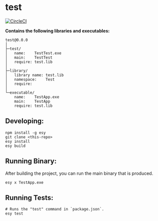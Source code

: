 # test


[![CircleCI](https://circleci.com/gh/yourgithubhandle/test/tree/master.svg?style=svg)](https://circleci.com/gh/yourgithubhandle/test/tree/master)


**Contains the following libraries and executables:**

```
test@0.0.0
│
├─test/
│   name:    TestTest.exe
│   main:    TestTest
│   require: test.lib
│
├─library/
│   library name: test.lib
│   namespace:    Test
│   require:
│
└─executable/
    name:    TestApp.exe
    main:    TestApp
    require: test.lib
```

## Developing:

```
npm install -g esy
git clone <this-repo>
esy install
esy build
```

## Running Binary:

After building the project, you can run the main binary that is produced.

```
esy x TestApp.exe 
```

## Running Tests:

```
# Runs the "test" command in `package.json`.
esy test
```
